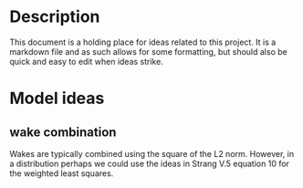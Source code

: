 # Description
This document is a holding place for ideas related to this project. 
It is a markdown file and as such allows for some formatting, but should also be quick and easy to edit when ideas strike.

# Model ideas
## wake combination
Wakes are typically combined using the square of the L2 norm. However, in a distribution perhaps we could use the ideas in 
Strang V.5 equation 10 for the weighted least squares.
